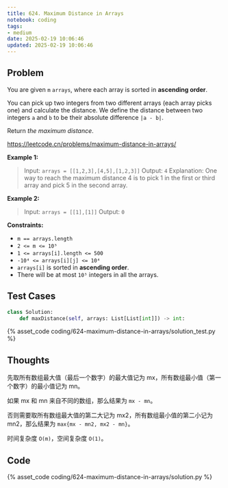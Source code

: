```yaml
---
title: 624. Maximum Distance in Arrays
notebook: coding
tags:
- medium
date: 2025-02-19 10:06:46
updated: 2025-02-19 10:06:46
---
```

## Problem

You are given `m` `arrays`, where each array is sorted in **ascending order**.

You can pick up two integers from two different arrays (each array picks one) and calculate the distance. We define the distance between two integers `a` and `b` to be their absolute difference `|a - b|`.

Return _the maximum distance_.

<https://leetcode.cn/problems/maximum-distance-in-arrays/>

**Example 1:**

> Input: `arrays = [[1,2,3],[4,5],[1,2,3]]`
> Output: `4`
> Explanation: One way to reach the maximum distance 4 is to pick 1 in the first or third array and pick 5 in the second array.

**Example 2:**

> Input: `arrays = [[1],[1]]`
> Output: `0`

**Constraints:**

- `m == arrays.length`
- `2 <= m <= 10⁵`
- `1 <= arrays[i].length <= 500`
- `-10⁴ <= arrays[i][j] <= 10⁴`
- `arrays[i]` is sorted in **ascending order**.
- There will be at most `10⁵` integers in all the arrays.

## Test Cases

``` python
class Solution:
    def maxDistance(self, arrays: List[List[int]]) -> int:
```

{% asset_code coding/624-maximum-distance-in-arrays/solution_test.py %}

## Thoughts

先取所有数组最大值（最后一个数字）的最大值记为 mx，所有数组最小值（第一个数字）的最小值记为 mn。

如果 mx 和 mn 来自不同的数组，那么结果为 `mx - mn`。

否则需要取所有数组最大值的第二大记为 mx2，所有数组最小值的第二小记为 mn2，那么结果为 `max{mx - mn2, mx2 - mn}`。

时间复杂度 `O(m)`，空间复杂度 `O(1)`。

## Code

{% asset_code coding/624-maximum-distance-in-arrays/solution.py %}
